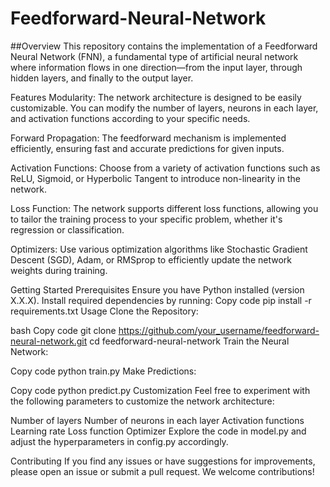 # Feedforward-Neural-Network

##Overview
This repository contains the implementation of a Feedforward Neural Network (FNN), a fundamental type of artificial neural network where information flows in one direction—from the input layer, through hidden layers, and finally to the output layer.

Features
Modularity: The network architecture is designed to be easily customizable. You can modify the number of layers, neurons in each layer, and activation functions according to your specific needs.

Forward Propagation: The feedforward mechanism is implemented efficiently, ensuring fast and accurate predictions for given inputs.

Activation Functions: Choose from a variety of activation functions such as ReLU, Sigmoid, or Hyperbolic Tangent to introduce non-linearity in the network.

Loss Function: The network supports different loss functions, allowing you to tailor the training process to your specific problem, whether it's regression or classification.

Optimizers: Use various optimization algorithms like Stochastic Gradient Descent (SGD), Adam, or RMSprop to efficiently update the network weights during training.

Getting Started
Prerequisites
Ensure you have Python installed (version X.X.X).
Install required dependencies by running:
Copy code
pip install -r requirements.txt
Usage
Clone the Repository:

bash
Copy code
git clone https://github.com/your_username/feedforward-neural-network.git
cd feedforward-neural-network
Train the Neural Network:

Copy code
python train.py
Make Predictions:

Copy code
python predict.py
Customization
Feel free to experiment with the following parameters to customize the network architecture:

Number of layers
Number of neurons in each layer
Activation functions
Learning rate
Loss function
Optimizer
Explore the code in model.py and adjust the hyperparameters in config.py accordingly.

Contributing
If you find any issues or have suggestions for improvements, please open an issue or submit a pull request. We welcome contributions!

